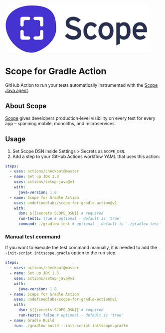 ![logo](scope_logo.svg)

# Scope for Gradle Action

GitHub Action to run your tests automatically instrumented with the [Scope Java agent](http://home.undefinedlabs.com/goto/java-agent).

## About Scope

[Scope](https://scope.dev) gives developers production-level visibility on every test for every app – spanning mobile, monoliths, and microservices.

## Usage

1. Set Scope DSN inside Settings > Secrets as `SCOPE_DSN`.
2. Add a step to your GitHub Actions workflow YAML that uses this action:

```yml
steps:
  - uses: actions/checkout@master
  - name: Set up JDK 1.8
    uses: actions/setup-java@v1
    with:
      java-version: 1.8 
  - name: Scope for Gradle Action
    uses: undefinedlabs/scope-for-gradle-action@v1
    with:
      dsn: ${{secrets.SCOPE_DSN}} # required
      run-tests: true # optional - default is 'true'
      command: ./gradlew test # optional - default is './gradlew test'
```

### Manual test command

If you want to execute the test command manually, it is needed to add the `--init-script initscope.gradle` option to the run step.

```yml
steps:
  - uses: actions/checkout@master
  - name: Set up JDK 1.8
    uses: actions/setup-java@v1
    with:
      java-version: 1.8 
  - name: Scope for Gradle Action
    uses: undefinedlabs/scope-for-gradle-action@v1
    with:
      dsn: ${{secrets.SCOPE_DSN}} # required
      run-tests: false # optional - default is 'true'
  - name: Gradle Build
    run: ./gradlew build --init-script initscope.gradle
```